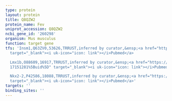 ```yaml
---
type: protein
layout: protein
title: Q8QZW2
protein_name: Fev
uniprot_accession: Q8QZW2
ncbi_gene_id: '260298'
organism: Mus musculus
function: target gene
tfs: 'Insm1,Q63ZV0,53626,TRRUST,inferred by curator,&ensp;<a href="https://www.ncbi.nlm.nih.gov/pubmed/?term=19542360%5Buid%5D"
  target="_blank"><i uk-icon="icon: link"></i>Pubmed</a>

  Lmx1b,O88609,16917,TRRUST,inferred by curator,&ensp;<a href="https://www.ncbi.nlm.nih.gov/pubmed/?term=20649486;
  17151281%5Buid%5D" target="_blank"><i uk-icon="icon: link"></i>Pubmed</a>

  Nkx2-2,P42586,18088,TRRUST,inferred by curator,&ensp;<a href="https://www.ncbi.nlm.nih.gov/pubmed/?term=22013016%5Buid%5D"
  target="_blank"><i uk-icon="icon: link"></i>Pubmed</a>'
targets: ''
binding_sites: ''
---
```

